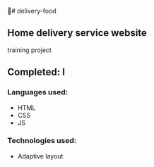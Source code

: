 🍱# delivery-food
## Home delivery service website

training project

## Completed: I

### Languages used:
- HTML
- CSS
- JS

### Technologies used:
- Adaptive layout

